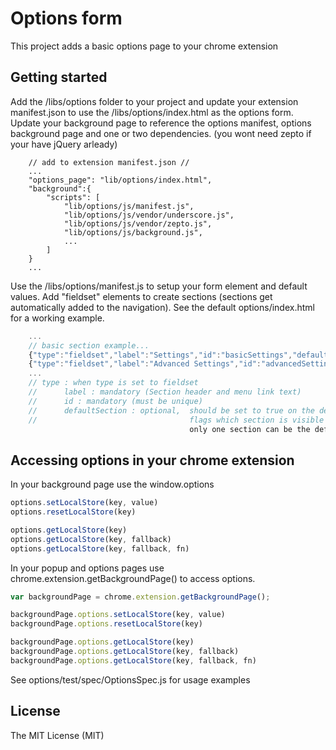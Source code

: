 Options form
==============

This project adds a basic options page to your chrome extension 

## Getting started 

Add the /libs/options folder to your project and update your extension manifest.json to use the /libs/options/index.html as the options form.
Update your background page to reference the options manifest, options background page and one or two dependencies. (you wont need zepto if your have jQuery arleady)

```
	// add to extension manifest.json //
	...
    "options_page": "lib/options/index.html",
    "background":{
		"scripts": [
			"lib/options/js/manifest.js",
			"lib/options/js/vendor/underscore.js",
			"lib/options/js/vendor/zepto.js",
			"lib/options/js/background.js",
			...
		]
	}
	...
```

Use the /libs/options/manifest.js to setup your form element and default values.
Add "fieldset" elements to create sections (sections get automatically added to the navigation). See the default options/index.html for a working example.

```javascript
	... 
	// basic section example... 
	{"type":"fieldset","label":"Settings","id":"basicSettings","defaultSection":"true"} // default form
	{"type":"fieldset","label":"Advanced Settings","id":"advancedSettings"} // add extra panels 
	...
	// type : when type is set to fieldset 
	// 		label : mandatory (Section header and menu link text)
	// 		id : mandatory (must be unique)
	// 		defaultSection : optional, 	should be set to true on the default fieldset 
	//									flags which section is visible when the options page loads, 
										only one section can be the defaultSection
```

## Accessing options in your chrome extension

In your background page use the window.options 

```javascript
options.setLocalStore(key, value)
options.resetLocalStore(key)

options.getLocalStore(key)
options.getLocalStore(key, fallback)
options.getLocalStore(key, fallback, fn)

```

In your popup and options pages use chrome.extension.getBackgroundPage() to access options. 

```javascript
var backgroundPage = chrome.extension.getBackgroundPage();

backgroundPage.options.setLocalStore(key, value)
backgroundPage.options.resetLocalStore(key)

backgroundPage.options.getLocalStore(key)
backgroundPage.options.getLocalStore(key, fallback)
backgroundPage.options.getLocalStore(key, fallback, fn)

```
See options/test/spec/OptionsSpec.js for usage examples


## License

The MIT License (MIT)
